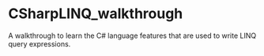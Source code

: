 # CSharpLINQ_walkthrough
A walkthrough to learn the C# language features that are used to write LINQ query expressions.
